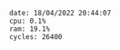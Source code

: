 

                date: 18/04/2022 20:44:07
                cpu: 0.1%
                ram: 19.1%
                cycles: 26400

                         